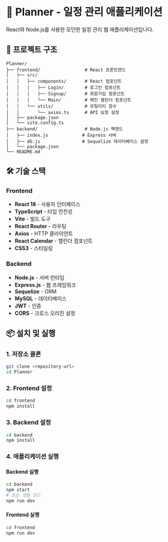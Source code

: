 # 📅 Planner - 일정 관리 애플리케이션

React와 Node.js를 사용한 모던한 일정 관리 웹 애플리케이션입니다.

## 🚀 프로젝트 구조

```
Planner/
├── frontend/                 # React 프론트엔드
│   ├── src/
│   │   ├── components/       # React 컴포넌트
│   │   │   ├── Login/        # 로그인 컴포넌트
│   │   │   ├── Signup/       # 회원가입 컴포넌트
│   │   │   └── Main/         # 메인 캘린더 컴포넌트
│   │   └── utils/            # 유틸리티 함수
│   │       └── axios.ts      # API 요청 설정
│   ├── package.json
│   └── vite.config.ts
├── backend/                  # Node.js 백엔드
│   ├── index.js             # Express 서버
│   ├── db.js                # Sequelize 데이터베이스 설정
│   └── package.json
└── README.md
```

## 🛠️ 기술 스택

### Frontend

- **React 18** - 사용자 인터페이스
- **TypeScript** - 타입 안전성
- **Vite** - 빌드 도구
- **React Router** - 라우팅
- **Axios** - HTTP 클라이언트
- **React Calendar** - 캘린더 컴포넌트
- **CSS3** - 스타일링

### Backend

- **Node.js** - 서버 런타임
- **Express.js** - 웹 프레임워크
- **Sequelize** - ORM
- **MySQL** - 데이터베이스
- **JWT** - 인증
- **CORS** - 크로스 오리진 설정

## 📦 설치 및 실행

### 1. 저장소 클론

```bash
git clone <repository-url>
cd Planner
```

### 2. Frontend 설정

```bash
cd frontend
npm install
```

### 3. Backend 설정

```bash
cd backend
npm install
```

### 4. 애플리케이션 실행

#### Backend 실행

```bash
cd backend
npm start
# 또는 개발 모드
npm run dev
```

#### Frontend 실행

```bash
cd frontend
npm run dev
```
